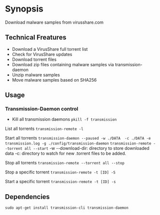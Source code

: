# Synopsis
 Download malware samples from virusshare.com

## Technical Freatures
- Download a VirusShare full torrent list
- Check for VirusShare updates
- Download torrent files
- Download zip files containing malware samples via transmission-daemon
- Unzip malware samples
- Move malware samples based on SHA256 

## Usage

### Transmission-Daemon control


- Kill all transmission daemons
`pkill -f transmission`

List all torrents
`transmission-remote -l`

Start all torrents
`transmission-daemon --paused -w ./DATA  -c ./DATA -e transmission.log -g ./config/transmission-daemon`
`transmission-remote --torrent all --start`
-w --download-dir: directory to store downloaded data 
-c: directory to watch for new .torrent files to be added. 

Stop all torrents
`transmission-remote --torrent all --stop`

Stop a specific torrent
`transmission-remote -t [ID] -S`

Start a specific torrent
`transmission-remote -t [ID] -s`

## Dependencies

`sudo apt-get install transmission-cli transmission-daemon`
